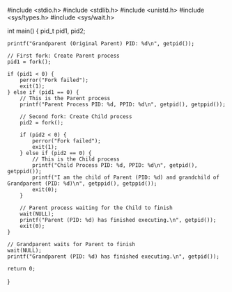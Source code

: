 #include <stdio.h>
#include <stdlib.h>
#include <unistd.h>
#include <sys/types.h>
#include <sys/wait.h>

int main() {
    pid_t pid1, pid2;

    printf("Grandparent (Original Parent) PID: %d\n", getpid());

    // First fork: Create Parent process
    pid1 = fork();

    if (pid1 < 0) {
        perror("Fork failed");
        exit(1);
    } else if (pid1 == 0) {
        // This is the Parent process
        printf("Parent Process PID: %d, PPID: %d\n", getpid(), getppid());

        // Second fork: Create Child process
        pid2 = fork();

        if (pid2 < 0) {
            perror("Fork failed");
            exit(1);
        } else if (pid2 == 0) {
            // This is the Child process
            printf("Child Process PID: %d, PPID: %d\n", getpid(), getppid());
            printf("I am the child of Parent (PID: %d) and grandchild of Grandparent (PID: %d)\n", getppid(), getppid());
            exit(0);
        }

        // Parent process waiting for the Child to finish
        wait(NULL);
        printf("Parent (PID: %d) has finished executing.\n", getpid());
        exit(0);
    }

    // Grandparent waits for Parent to finish
    wait(NULL);
    printf("Grandparent (PID: %d) has finished executing.\n", getpid());

    return 0;
}
